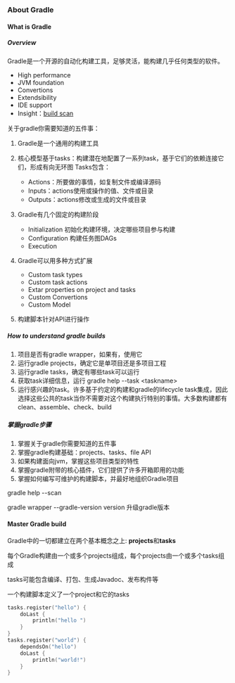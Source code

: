 ### About Gradle

#### What is Gradle

##### Overview

Gradle是一个开源的自动化构建工具，足够灵活，能构建几乎任何类型的软件。

* High performance 
* JVM foundation
* Convertions
* Extendsibility
* IDE support
* Insight：[build scan](https://scans.gradle.com/)

关于gradle你需要知道的五件事：

1. Gradle是一个通用的构建工具
2. 核心模型基于tasks：构建潜在地配置了一系列task，基于它们的依赖连接它们，形成有向无环图                                                       Tasks包含：

   * Actions：所要做的事情，如复制文件或编译源码
   * Inputs：actions使用或操作的值、文件或目录
   * Outputs：actions修改或生成的文件或目录
3. Gradle有几个固定的构建阶段

   * Initialization      初始化构建环境，决定哪些项目参与构建
   * Configuration    构建任务图DAGs
   * Execution
4. Gradle可以用多种方式扩展

   * Custom task types
   * Custom task actions
   * Extar properties on project and tasks
   * Custom Convertions
   * Custom Model
5. 构建脚本针对API进行操作

##### How to understand gradle builds

1. 项目是否有gradle wrapper，如果有，使用它
2. 运行gradle projects，确定它是单项目还是多项目工程
3. 运行gradle tasks，确定有哪些task可以运行
4. 获取task详细信息，运行 gradle help --task \<taskname\>
5. 运行感兴趣的task。许多基于约定的构建和gradle的lifecycle task集成，因此选择这些公共的task当你不需要对这个构建执行特别的事情。大多数构建都有 clean、assemble、check、build

##### 掌握gradle步骤

1. 掌握关于gradle你需要知道的五件事
2. 掌握gradle构建基础：projects、tasks、file API
3. 如果构建面向jvm，掌握这些项目类型的特性
4. 掌握gradle附带的核心插件，它们提供了许多开箱即用的功能
5. 掌握如何编写可维护的构建脚本，并最好地组织Gradle项目

gradle help --scan

gradle wrapper --gradle-version  version  升级gradle版本

#### Master Gradle build

Gradle中的一切都建立在两个基本概念之上: **projects**和**tasks**

每个Gradle构建由一个或多个projects组成，每个projects由一个或多个tasks组成

tasks可能包含编译、打包、生成Javadoc、发布构件等

一个构建脚本定义了一个project和它的tasks

```kotlin
tasks.register("hello") {
    doLast {
        println("hello ")
    }
}
tasks.register("world") {
    dependsOn("hello")
    doLast {
        println("world!")
    }
}
```











